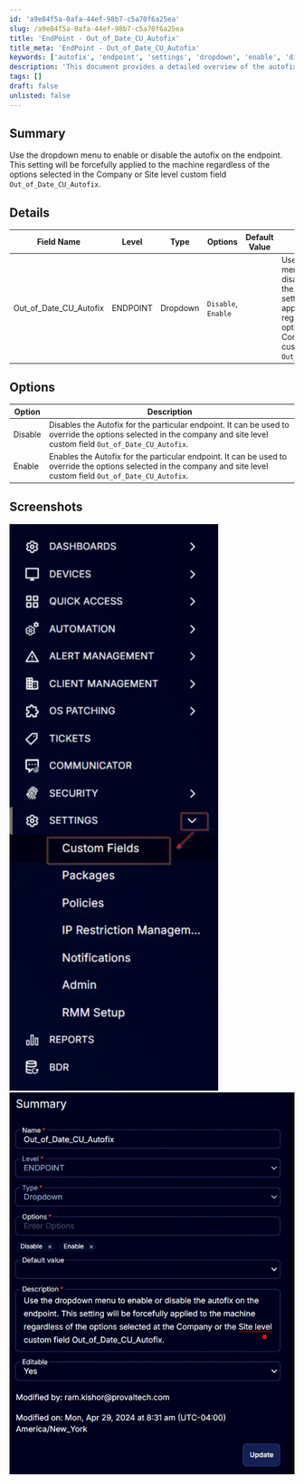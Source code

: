 ```yaml
---
id: 'a9e84f5a-0afa-44ef-98b7-c5a70f6a25ea'
slug: /a9e84f5a-0afa-44ef-98b7-c5a70f6a25ea
title: 'EndPoint - Out_of_Date_CU_Autofix'
title_meta: 'EndPoint - Out_of_Date_CU_Autofix'
keywords: ['autofix', 'endpoint', 'settings', 'dropdown', 'enable', 'disable']
description: 'This document provides a detailed overview of the autofix settings for endpoints, including how to enable or disable the autofix feature using a dropdown menu. It outlines the implications of these settings at the company and site level and includes a comprehensive description of each option available.'
tags: []
draft: false
unlisted: false
---
```


## Summary

Use the dropdown menu to enable or disable the autofix on the endpoint. This setting will be forcefully applied to the machine regardless of the options selected in the Company or Site level custom field `Out_of_Date_CU_Autofix`.

## Details

| Field Name                  | Level    | Type      | Options                    | Default Value | Description                                                                                                                                                                                                                                               | Editable |
|-----------------------------|----------|-----------|----------------------------|---------------|-----------------------------------------------------------------------------------------------------------------------------------------------------------------------------------------------------------------------------------------------------------|----------|
| Out_of_Date_CU_Autofix     | ENDPOINT | Dropdown  | `Disable`, `Enable`       |               | Use the dropdown menu to enable or disable the autofix on the endpoint. This setting will be forcefully applied to the machine regardless of the options selected in the Company or Site level custom field `Out_of_Date_CU_Autofix`.                     | Yes      |

## Options

| Option  | Description                                                                                                                                                                                                                                                |
|---------|------------------------------------------------------------------------------------------------------------------------------------------------------------------------------------------------------------------------------------------------------------|
| Disable | Disables the Autofix for the particular endpoint. It can be used to override the options selected in the company and site level custom field `Out_of_Date_CU_Autofix`.                                                                                 |
| Enable  | Enables the Autofix for the particular endpoint. It can be used to override the options selected in the company and site level custom field `Out_of_Date_CU_Autofix`.                                                                                 |

## Screenshots

![Screenshot 1](../../../static/img/docs/044210c4-14ae-4996-ab9f-009290bf05e4/image_1.webp)  
![Screenshot 2](../../../static/img/docs/044210c4-14ae-4996-ab9f-009290bf05e4/image_2.webp)  
